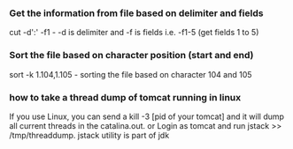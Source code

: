### Get the information from file based on delimiter and fields

cut -d':' -f1 <File name>  - -d is delimiter and -f is fields  i.e. -f1-5 (get fields 1 to 5)

### Sort the file based on character position (start and end)

   sort -k 1.104,1.105 <File Name> - sorting the file based on character 104 and 105

### how to take a thread dump of tomcat running in linux

  If you use Linux, you can send a kill -3 [pid of your tomcat] and it will dump all current threads in the catalina.out.
  or Login as tomcat and run jstack <PID> >> /tmp/threaddump. jstack utility is part of jdk  
